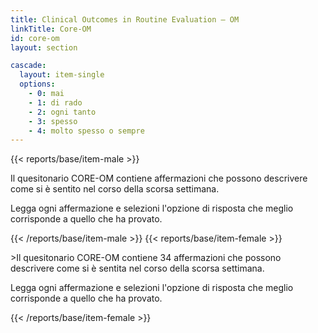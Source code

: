 ```yaml
---
title: Clinical Outcomes in Routine Evaluation – OM
linkTitle: Core-OM
id: core-om
layout: section

cascade:
  layout: item-single
  options:
    - 0: mai
    - 1: di rado
    - 2: ogni tanto
    - 3: spesso
    - 4: molto spesso o sempre
---
```

{{< reports/base/item-male >}}
  <p class="mb-3">Il quesitonario CORE-OM contiene affermazioni che possono descrivere come si è sentito nel corso della scorsa settimana.</p>
  <p>Legga ogni affermazione e selezioni l'opzione di risposta che meglio corrisponde a quello che ha provato.</p>
{{< /reports/base/item-male >}}
{{< reports/base/item-female >}}
  <p class="mb-3">>Il quesitonario CORE-OM contiene 34 affermazioni che possono descrivere come si è sentita nel corso della scorsa settimana.</p>
  <p>Legga ogni affermazione e selezioni l'opzione di risposta che meglio corrisponde a quello che ha provato.</p>
{{< /reports/base/item-female >}}
